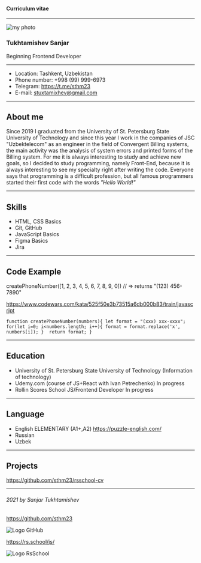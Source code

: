 #### Curriculum vitae
------

![my photo](./rsschool-cv/ava.jpg)

### Tukhtamishev Sanjar

Beginning Frontend Developer

------
- Location: Tashkent, Uzbekistan
- Phone number: +998 (99) 999-6973
- Telegram: https://t.me/sthm23
- E-mail: stuxtamixhev@gmail.com

------

## About me

  Since 2019 I graduated from the University of St. Petersburg State University of Technology and since this year I work in the companies of JSC "Uzbektelecom" as an engineer in the field of Convergent Billing systems, the main activity was the analysis of system errors and printed forms of the Billing system. For me it is always interesting to study and achieve new goals, so I decided to study programming, namely Front-End, because it is always interesting to see my specialty right after writing the code. Everyone says that programming is a difficult profession, but all famous programmers started their first code with the words *"Hello World!"*
  
-----

## Skills

- HTML, CSS Basics
- Git, GitHub
- JavaScript Basics
- Figma Basics
- Jira

-----

## Code Example

createPhoneNumber([1, 2, 3, 4, 5, 6, 7, 8, 9, 0]) // => returns "(123) 456-7890"

https://www.codewars.com/kata/525f50e3b73515a6db000b83/train/javascript


`function createPhoneNumber(numbers){
let format = "(xxx) xxx-xxxx"; 
for(let i=0; i<numbers.length; i++){
format = format.replace('x', numbers[i]);
} 
return format;
}` 

---------

## Education

- University of St. Petersburg State University of Technology (Information of technology)
- Udemy.com (course of JS+React with Ivan Petrechenko) In progress
- Rollin Scores School JS/Frontend Developer In progress

---------

## Language

- English ELEMENTARY (A1+,A2) https://puzzle-english.com/
- Russian
- Uzbek

---------

## Projects
https://github.com/sthm23/rsschool-cv

-------

###### 2021 by Sanjar Tukhtamishev 
https://github.com/sthm23

![Logo GitHub](./rsschool-cv/GitHub-logo.jpg)

 https://rs.school/js/
 
![Logo RsSchool](./rsschool-cv/rs_school.png) 
